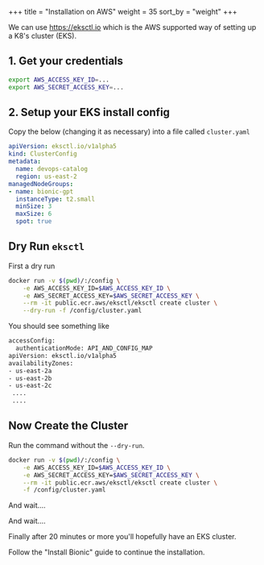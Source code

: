+++
title = "Installation on AWS"
weight = 35
sort_by = "weight"
+++

We can use https://eksctl.io which is the AWS supported way of setting up a K8's cluster (EKS). 

## 1. Get your credentials

```sh
export AWS_ACCESS_KEY_ID=...
export AWS_SECRET_ACCESS_KEY=...
```

## 2. Setup your EKS install config

Copy the below (changing it as necessary) into a file called `cluster.yaml`

```yaml
apiVersion: eksctl.io/v1alpha5
kind: ClusterConfig
metadata:
  name: devops-catalog
  region: us-east-2
managedNodeGroups:
- name: bionic-gpt
  instanceType: t2.small
  minSize: 3
  maxSize: 6
  spot: true
```

## Dry Run `eksctl`

First a dry run

```sh
docker run -v $(pwd)/:/config \
    -e AWS_ACCESS_KEY_ID=$AWS_ACCESS_KEY_ID \
    -e AWS_SECRET_ACCESS_KEY=$AWS_SECRET_ACCESS_KEY \
    --rm -it public.ecr.aws/eksctl/eksctl create cluster \
    --dry-run -f /config/cluster.yaml
```

You should see something like

```sh
accessConfig:
  authenticationMode: API_AND_CONFIG_MAP
apiVersion: eksctl.io/v1alpha5
availabilityZones:
- us-east-2a
- us-east-2b
- us-east-2c
 ....
 ....
```

## Now Create the Cluster

Run the command without the `--dry-run`.

```sh
docker run -v $(pwd)/:/config \
    -e AWS_ACCESS_KEY_ID=$AWS_ACCESS_KEY_ID \
    -e AWS_SECRET_ACCESS_KEY=$AWS_SECRET_ACCESS_KEY \
    --rm -it public.ecr.aws/eksctl/eksctl create cluster \
    -f /config/cluster.yaml
```

And wait....

And wait....

Finally after 20 minutes or more you'll hopefully have an EKS cluster.

Follow the "Install Bionic" guide to continue the installation.